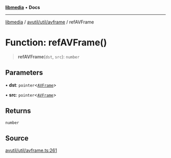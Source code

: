 [**libmedia**](../../../../README.md) • **Docs**

***

[libmedia](../../../../README.md) / [avutil/util/avframe](../README.md) / refAVFrame

# Function: refAVFrame()

> **refAVFrame**(`dst`, `src`): `number`

## Parameters

• **dst**: `pointer`\<[`AVFrame`](../../../struct/avframe/classes/AVFrame.md)\>

• **src**: `pointer`\<[`AVFrame`](../../../struct/avframe/classes/AVFrame.md)\>

## Returns

`number`

## Source

[avutil/util/avframe.ts:261](https://github.com/zhaohappy/libmedia/blob/a88305ff5d10e91621f2d71d24c72fc85681b8f7/src/avutil/util/avframe.ts#L261)
